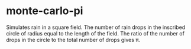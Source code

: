 # monte-carlo-pi
Simulates rain in a square field. The number of rain drops in the inscribed circle of radius equal to the length of the field. The ratio of the number of drops in the circle to the total number of drops gives π.
